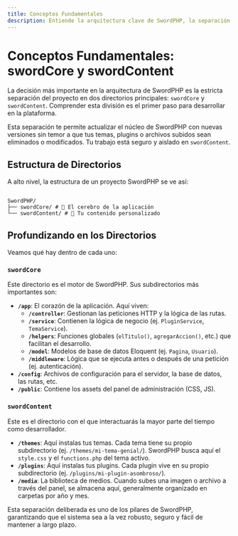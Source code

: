 ```yaml
---
title: Conceptos Fundamentales
description: Entiende la arquitectura clave de SwordPHP, la separación entre el núcleo (swordCore) y tu contenido (swordContent), y por qué es vital para la mantenibilidad.
---
```




# Conceptos Fundamentales: swordCore y swordContent

La decisión más importante en la arquitectura de SwordPHP es la estricta separación del proyecto en dos directorios principales: `swordCore` y `swordContent`. Comprender esta división es el primer paso para desarrollar en la plataforma.

Esta separación te permite actualizar el núcleo de SwordPHP con nuevas versiones sin temor a que tus temas, plugins o archivos subidos sean eliminados o modificados. Tu trabajo está seguro y aislado en `swordContent`.

## Estructura de Directorios

A alto nivel, la estructura de un proyecto SwordPHP se ve así:

```

SwordPHP/
├── swordCore/ # 🧠 El cerebro de la aplicación
└── swordContent/ # 🎨 Tu contenido personalizado

```


## Profundizando en los Directorios

Veamos qué hay dentro de cada uno:

### `swordCore`

Este directorio es el motor de SwordPHP. Sus subdirectorios más importantes son:

- **`/app`**: El corazón de la aplicación. Aquí viven:
    - **`/controller`**: Gestionan las peticiones HTTP y la lógica de las rutas.
    - **`/service`**: Contienen la lógica de negocio (ej. `PluginService`, `TemaService`).
    - **`/helpers`**: Funciones globales (`elTitulo()`, `agregarAccion()`, etc.) que facilitan el desarrollo.
    - **`/model`**: Modelos de base de datos Eloquent (ej. `Pagina`, `Usuario`).
    - **`/middleware`**: Lógica que se ejecuta antes o después de una petición (ej. autenticación).
- **`/config`**: Archivos de configuración para el servidor, la base de datos, las rutas, etc.
- **`/public`**: Contiene los assets del panel de administración (CSS, JS).

### `swordContent`

Este es el directorio con el que interactuarás la mayor parte del tiempo como desarrollador.

- **`/themes`**: Aquí instalas tus temas. Cada tema tiene su propio subdirectorio (ej. `/themes/mi-tema-genial/`). SwordPHP busca aquí el `style.css` y el `functions.php` del tema activo.
- **`/plugins`**: Aquí instalas tus plugins. Cada plugin vive en su propio subdirectorio (ej. `/plugins/mi-plugin-asombroso/`).
- **`/media`**: La biblioteca de medios. Cuando subes una imagen o archivo a través del panel, se almacena aquí, generalmente organizado en carpetas por año y mes.

Esta separación deliberada es uno de los pilares de SwordPHP, garantizando que el sistema sea a la vez robusto, seguro y fácil de mantener a largo plazo.